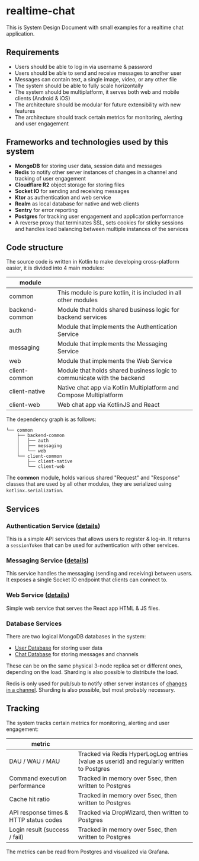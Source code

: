 # realtime-chat

This is System Design Document with small examples for a realtime chat application.

## Requirements

- Users should be able to log in via username & password
- Users should be able to send and receive messages to another user
- Messages can contain text, a single image, video, or any other file
- The system should be able to fully scale horizontally
- The system should be multiplatform, it serves both web and mobile clients (Android & iOS)
- The architecture should be modular for future extensibility with new features
- The architecture should track certain metrics for monitoring, alerting and user engagement

## Frameworks and technologies used by this system

- **MongoDB** for storing user data, session data and messages
- **Redis** to notify other server instances of changes in a channel and tracking of user engagement
- **Cloudflare R2** object storage for storing files
- **Socket IO** for sending and receiving messages
- **Ktor** as authentication and web service
- **Realm** as local database for native and web clients
- **Sentry** for error reporting
- **Postgres** for tracking user engagement and application performance
- A reverse proxy that terminates SSL, sets cookies for sticky sessions and handles load balancing between multiple
  instances of the services

## Code structure

The source code is written in Kotlin to make developing cross-platform easier, it is divided into 4 main modules:

| module         |                                                                         |
|----------------|-------------------------------------------------------------------------|
| common         | This module is pure kotlin, it is included in all other modules         |
| backend-common | Module that holds shared business logic for backend services            |
| auth           | Module that implements the Authentication Service                       |
| messaging      | Module that implements the Messaging Service                            |
| web            | Module that implements the Web Service                                  |
| client-common  | Module that holds shared business logic to communicate with the backend |
| client-native  | Native chat app via Kotlin Multiplatform and Compose Multiplatform      |
| client-web     | Web chat app via KotlinJS and React                                     |

The dependency graph is as follows:

```
└── common
    ├── backend-common
    │   ├── auth
    │   ├── messaging
    │   └── web
    └── client-common
        ├── client-native
        └── client-web   
```

The **common** module, holds various shared "Request" and "Response" classes that are used by all other modules, they
are serialized using `kotlinx.serialization`.

## Services

### Authentication Service ([details](AUTHENTICATION_SERVICE.md))

This is a simple API services that allows users to register & log-in.
It returns a `sessionToken` that can be used for authentication with other services.

### Messaging Service ([details](MESSAGING_SERVICE.md))

This service handles the messaging (sending and receiving) between users.
It exposes a single Socket IO endpoint that clients can connect to.

### Web Service ([details](WEB_SERVICE.md))

Simple web service that serves the React app HTML & JS files.

### Database Services

There are two logical MongoDB databases in the system:

- [User Database](USER_DATABASE.md) for storing user data
- [Chat Database](CHAT_DATABASE.md) for storing messages and channels

These can be on the same physical 3-node replica set or different ones, depending on the load.
Sharding is also possible to distribute the load.

Redis is only used for pub/sub to notify other server instances
of [changes in a channel](MESSAGING_SERVICE.md#channel-changes). Sharding is also possible, but most probably necessary.

## Tracking

The system tracks certain metrics for monitoring, alerting and user engagement:

| metric                                 |                                                                                           |
|----------------------------------------|-------------------------------------------------------------------------------------------|
| DAU / WAU / MAU                        | Tracked via Redis HyperLogLog entries (value as userid) and regularly written to Postgres |
| Command execution performance          | Tracked in memory over 5sec, then written to Postgres                                     |
| Cache hit ratio                        | Tracked in memory over 5sec, then written to Postgres                                     |
| API response times & HTTP status codes | Tracked via DropWizard, then written to Postgres                                          |
| Login result (success / fail)          | Tracked in memory over 5sec, then written to Postgres                                     |

The metrics can be read from Postgres and visualized via Grafana.